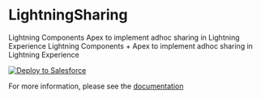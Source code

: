 # LightningSharing

Lightning Components  Apex to implement adhoc sharing in Lightning Experience		  Lightning Components + Apex to implement adhoc sharing in Lightning Experience

<a href="https://githubsfdeploy.herokuapp.com">
  <img alt="Deploy to Salesforce"
       src="https://raw.githubusercontent.com/afawcett/githubsfdeploy/master/deploy.png">
</a>

For more information, please see the <a href="https://salesforce.quip.com/AJeQA2j2bMw5">documentation</a>